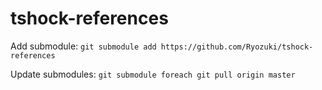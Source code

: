 # tshock-references
Add submodule: `git submodule add https://github.com/Ryozuki/tshock-references`

Update submodules: `git submodule foreach git pull origin master`
